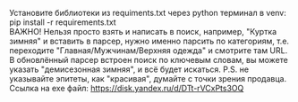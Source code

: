 Установите библиотеки из requiments.txt через python терминал в venv: pip install -r requirements.txt  
ВАЖНО! Нельзя просто взять и написать в поиск, например, "Куртка зимняя" и вставить в парсер, нужно именно парсить по категориям, т.е. переходите "Главная/Мужчинам/Верхняя одежда" и смотрите там URL. В обновлённый парсер встроен поиск по ключевым словам, вы можете указать "демисезонная зимняя", и всё будет искаться. P.S. не указывайте эпитеты, как "красивая", думайте с точки зрения продавца.  
Ссылка на exe файл: https://disk.yandex.ru/d/DTt-rVCxPts3OQ
